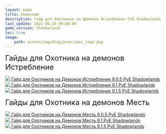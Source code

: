 ```yaml
---
layout: page
title: Новичкам
description: Гайд для Охотников на Демонов Истребление PvE Shadowlands
last_update: 2021-06-24 09:00:00
game_version: Shadowlands 
toc: true
image:
    path: assets/img/blog/prev/spec_logo.png
---
```


<strong style="font-weight: 400; font-size: 24px;">Гайды для Охотника на демонов Истребление</strong>

<a href="{{ site.url }}/guide/archive/havoc/Shadowlands_9_0_5/quick_faq.html"><img src="https://wow.zamimg.com/images/wow/icons/medium/wow_token01.jpg">  Гайд для Охотников на Демонов Истребление 9.0.5 PvE Shadowlands</a><br>
<a href="{{ site.url }}/guide/archive/havoc/Shadowlands_9_1_0/quick_faq.html"><img src="https://wow.zamimg.com/images/wow/icons/medium/wow_token01.jpg">  Гайд для Охотников на Демонов Истребление 9.1 PvE Shadowlands</a><br>
<a href="{{ site.url }}/guide/archive/havoc/Shadowlands_9_1_5/quick_faq.html"><img src="https://wow.zamimg.com/images/wow/icons/medium/wow_token01.jpg">  Гайд для Охотников на Демонов Истребление 9.1.5 PvE Shadowlands</a>


<strong style="font-weight: 400; font-size: 24px;">Гайды для Охотника на демонов Месть</strong>

<a href="{{ site.url }}/guide/archive/vengeance/Shadowlands_9_0_5/quick_faq.html"><img src="https://wow.zamimg.com/images/wow/icons/medium/wow_token01.jpg">  Гайд для Охотников на Демонов Месть 9.0.5 PvE Shadowlands</a><br>
<a href="{{ site.url }}/guide/archive/vengeance/Shadowlands_9_1/quick_faq.html"><img src="https://wow.zamimg.com/images/wow/icons/medium/wow_token01.jpg">  Гайд для Охотников на Демонов Месть 9.1 PvE Shadowlands</a><br>
<a href="{{ site.url }}/guide/archive/vengeance/Shadowlands_9_1_5/quick_faq.html"><img src="https://wow.zamimg.com/images/wow/icons/medium/wow_token01.jpg">  Гайд для Охотников на Демонов Месть 9.1.5 PvE Shadowlands</a>



